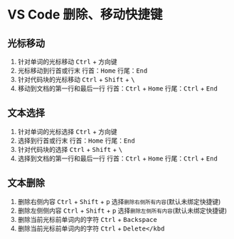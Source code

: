 # VS Code 删除、移动快捷键
## 光标移动
1. 针对单词的光标移动
   <kbd>Ctrl</kbd> + <kbd>方向键</kbd>
2. 光标移动到行首或行末
   行首：<kbd>Home</kbd>
   行尾：<kbd>End</kbd>
3. 针对代码块的光标移动
   <kbd>Ctrl</kbd> + <kbd>Shift</kbd> + <kbd>\\</kbd>
4. 移动到文档的第一行和最后一行
   行首：<kbd>Ctrl</kbd> + <kbd>Home</kbd>
   行尾：<kbd>Ctrl</kbd> + <kbd>End</kbd>

## 文本选择
1. 针对单词的光标选择
   <kbd>Ctrl</kbd> + <kbd>方向键</kbd>
2. 选择到行首或行末
   行首：<kbd>Home</kbd>
   行尾：<kbd>End</kbd>
3. 针对代码块的选择
   <kbd>Ctrl</kbd> + <kbd>Shift</kbd> + <kbd>\\</kbd>
4. 选择到文档的第一行和最后一行
   行首：<kbd>Ctrl</kbd> + <kbd>Home</kbd>
   行尾：<kbd>Ctrl</kbd> + <kbd>End</kbd>

## 文本删除
1. 删除右侧内容
   <kbd>Ctrl</kbd> + <kbd>Shift</kbd> + <kbd>p</kbd> 选择`删除右侧所有内容`(默认未绑定快捷键)
2. 删除左侧侧内容
   <kbd>Ctrl</kbd> + <kbd>Shift</kbd> + <kbd>p</kbd> 选择`删除左侧所有内容`(默认未绑定快捷键)
3. 删除当前光标前单词内的字符
   <kbd>Ctrl</kbd> + <kbd>Backspace</kbd>
4. 删除当前光标前单词内的字符
   <kbd>Ctrl</kbd> + <kbd>Delete</kbd